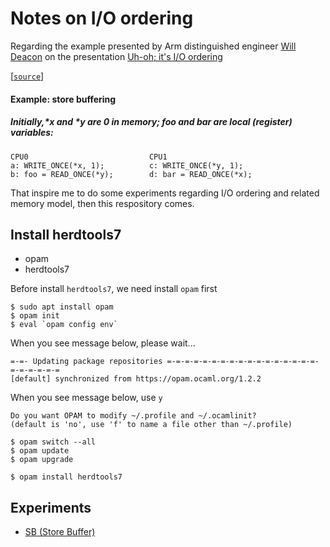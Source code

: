 # Notes on I/O ordering

Regarding the example presented by Arm distinguished engineer [Will Deacon](https://www.linkedin.com/in/will-deacon-47946520/) on the presentation [Uh-oh; it's I/O ordering](https://elinux.org/images/a/a8/Uh-oh-Its-IO-Ordering-Will-Deacon-Arm.pdf)

[[`source`](https://elinux.org/images/a/a8/Uh-oh-Its-IO-Ordering-Will-Deacon-Arm.pdf#%5B%7B%22num%22%3A60%2C%22gen%22%3A0%7D%2C%7B%22name%22%3A%22Fit%22%7D%5D)]
#### Example: store buffering
##### Initially,*x and *y are 0 in memory; foo and bar are local (register) variables:
```shell
CPU0                           CPU1
a: WRITE_ONCE(*x, 1);          c: WRITE_ONCE(*y, 1);
b: foo = READ_ONCE(*y);        d: bar = READ_ONCE(*x);
```

That inspire me to do some experiments regarding I/O ordering and related memory model, then this respository comes.

## Install herdtools7
- opam
- herdtools7

Before install `herdtools7`, we need install `opam` first
```shell
$ sudo apt install opam
$ opam init
$ eval `opam config env`
```

When you see message below, please wait...
```shell
=-=- Updating package repositories =-=-=-=-=-=-=-=-=-=-=-=-=-=-=-=-=-=-=-=-=-=-=
[default] synchronized from https://opam.ocaml.org/1.2.2
```

When you see message below, use `y`
```shell
Do you want OPAM to modify ~/.profile and ~/.ocamlinit?
(default is 'no', use 'f' to name a file other than ~/.profile)
```

```shell
$ opam switch --all
$ opam update
$ opam upgrade
```

```shell
$ opam install herdtools7
```

## Experiments
- [SB (Store Buffer)](https://github.com/jeffrey-minwei/io-ordering/blob/main/arm/sb_dmbs.md)
